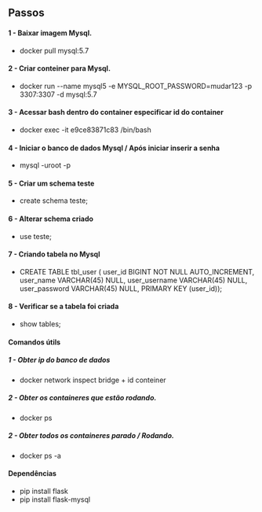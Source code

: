 ## Passos
#### 1 - Baixar imagem Mysql. 
* docker pull mysql:5.7
#### 2 - Criar conteiner para Mysql.
* docker run --name mysql5 -e MYSQL_ROOT_PASSWORD=mudar123 -p 3307:3307 -d mysql:5.7
#### 3 - Acessar bash dentro do container especificar id do container
* docker exec -it e9ce83871c83 /bin/bash 
#### 4 - Iniciar o banco de dados Mysql / Após iniciar inserir a senha
* mysql -uroot -p
#### 5 - Criar um schema teste
* create schema teste;
#### 6 - Alterar schema criado
* use teste;
#### 7 - Criando tabela no Mysql
* CREATE TABLE tbl_user ( user_id BIGINT NOT NULL AUTO_INCREMENT, user_name VARCHAR(45) NULL, user_username VARCHAR(45) NULL, user_password VARCHAR(45) NULL, PRIMARY KEY (user_id));
#### 8 - Verificar se a tabela foi criada 
* show tables;

#### Comandos útils
##### 1 - Obter ip do banco de dados
* docker network inspect bridge + id conteiner
##### 2 - Obter os containeres que estão rodando.
* docker ps
##### 2 - Obter todos os containeres parado / Rodando.
* docker ps -a

#### Dependências
* pip install flask
* pip install flask-mysql
